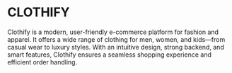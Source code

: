 # CLOTHIFY
Clothify is a modern, user-friendly e-commerce platform for fashion and apparel. It offers a wide range of clothing for men, women, and kids—from casual wear to luxury styles. With an intuitive design, strong backend, and smart features, Clothify ensures a seamless shopping experience and efficient order handling.
